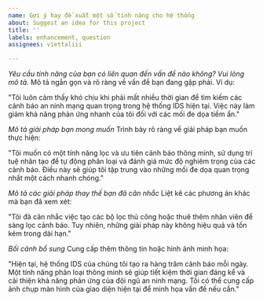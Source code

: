 ```yaml
---
name: Gợi ý hay đề xuất một số tính năng cho hệ thống
about: Suggest an idea for this project
title: ''
labels: enhancement, question
assignees: viettaliii

---
```


*Yêu cầu tính năng của bạn có liên quan đến vấn đề nào không? Vui lòng mô tả.*
Mô tả ngắn gọn và rõ ràng về vấn đề bạn đang gặp phải. Ví dụ:

"Tôi luôn cảm thấy khó chịu khi phải mất nhiều thời gian để tìm kiếm các cảnh báo an ninh mạng quan trọng trong hệ thống IDS hiện tại. Việc này làm giảm khả năng phản ứng nhanh của tôi đối với các mối đe dọa tiềm ẩn."

*Mô tả giải pháp bạn mong muốn*
Trình bày rõ ràng về giải pháp bạn muốn thực hiện:

"Tôi muốn có một tính năng lọc và ưu tiên cảnh báo thông minh, sử dụng trí tuệ nhân tạo để tự động phân loại và đánh giá mức độ nghiêm trọng của các cảnh báo. Điều này sẽ giúp tôi tập trung vào những mối đe dọa quan trọng nhất một cách nhanh chóng."

*Mô tả các giải pháp thay thế bạn đã cân nhắc*
Liệt kê các phương án khác mà bạn đã xem xét:

"Tôi đã cân nhắc việc tạo các bộ lọc thủ công hoặc thuê thêm nhân viên để sàng lọc cảnh báo. Tuy nhiên, những giải pháp này không hiệu quả và tốn kém trong dài hạn."

*Bối cảnh bổ sung*
Cung cấp thêm thông tin hoặc hình ảnh minh họa:

"Hiện tại, hệ thống IDS của chúng tôi tạo ra hàng trăm cảnh báo mỗi ngày. Một tính năng phân loại thông minh sẽ giúp tiết kiệm thời gian đáng kể và cải thiện khả năng phản ứng của đội ngũ an ninh mạng. Tôi có thể cung cấp ảnh chụp màn hình của giao diện hiện tại để minh họa vấn đề nếu cần."
